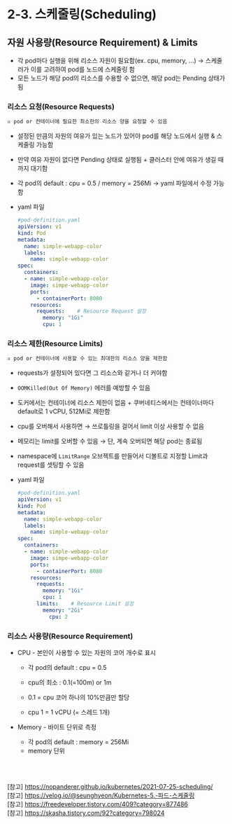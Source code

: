 # 2-3. 스케줄링(Scheduling)

## 자원 사용량(Resource Requirement) & Limits

+ 각 pod마다 실행을 위해 리소스 자원이 필요함(ex. cpu, memory, ...) → 스케줄러가 이를 고려하여 pod를 노드에 스케줄링 함
+ 모든 노드가 해당 pod의 리소스를 수용할 수 없으면, 해당 pod는 Pending 상태가 됨

### 리소스 요청(Resource Requests)

```tex
▫️ pod or 컨테이너에 필요한 최소한의 리소스 양을 요청할 수 있음
```

+ 설정된 만큼의 자원의 여유가 있는 노드가 있어야 pod를 해당 노드에서 실행 & 스케줄링 가능함

+ 만약 여유 자원이 없다면 Pending 상태로 실행됨 + 클러스터 안에 여유가 생길 때까지 대기함

+ 각 pod의 default : cpu = 0.5 / memory = 256Mi → yaml 파일에서 수정 가능함

+ yaml 파일

  ```yaml
  #pod-definition.yaml
  apiVersion: v1
  kind: Pod
  metadata:
    name: simple-webapp-color
    labels:
      name: simple-webapp-color
  spec:
    containers:
    - name: simple-webapp-color
      image: simpe-webapp-color
      ports:
        - containerPort: 8080
      resources:
        requests:    # Resource Request 설정
          memory: "1Gi"
          cpu: 1
  ```

### 리소스 제한(Resource Limits)

```tex
▫️ pod or 컨테이너에 사용할 수 있는 최대한의 리소스 양을 제한함
```

+ requests가 설정되어 있다면 그 리소스와 같거나 더 커야함

+ `OOMKilled(Out Of Memory)` 에러를 예방할 수 있음

+ 도커에서는 컨테이너에 리소스 제한이 없음 + 쿠버네티스에서는 컨테이너마다 default로 1 vCPU, 512Mi로 제한함

+ cpu를 오버해서 사용하면 → 쓰로틀링을 걸어서 limit 이상 사용할 수 없음

+ 메모리는 limit를 오버할 수 있음 → 단, 계속 오버되면 해당 pod는 종료됨

+ namespace에 `LimitRange` 오브젝트를 만들어서 디볼트로 지정할 Limit과 request를 셋팅할 수 있음

+ yaml 파일

  ```yaml
  #pod-definition.yaml
  apiVersion: v1
  kind: Pod
  metadata:
    name: simple-webapp-color
    labels:
      name: simple-webapp-color
  spec:
    containers:
    - name: simple-webapp-color
      image: simpe-webapp-color
      ports:
        - containerPort: 8080
      resources:
        requests:
          memory: "1Gi"
          cpu: 1
        limits:    # Resource Limit 설정
          memory: "2Gi"
            cpu: 2
  ```

### 리소스 사용량(Resource Requirement)

+ CPU - 본인이 사용할 수 있는 자원의 코어 개수로 표시

  + 각 pod의 default : cpu = 0.5
  + cpu의 최소 : 0.1(=100m) or 1m

  + 0.1 = cpu 코어 하나의 10%만큼만 할당

  + cpu 1 = 1 vCPU (= 스레드 1개)

+ Memory - 바이트 단위로 측정

  + 각 pod의 default : memory = 256Mi
  + memory 단위

<br/><br/>

[참고] https://nopanderer.github.io/kubernetes/2021-07-25-scheduling/<br/>[참고] https://velog.io/@seunghyeon/Kubernetes-5.-파드-스케줄링<br/>[참고] https://freedeveloper.tistory.com/409?category=877486<br/>[참고] https://skasha.tistory.com/92?category=798024<br/>